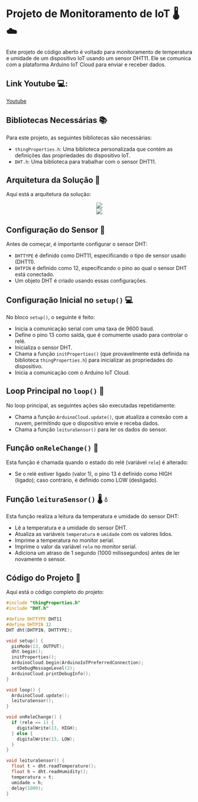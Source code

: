 # Projeto de Monitoramento de IoT :thermometer: :cloud:

Este projeto de código aberto é voltado para monitoramento de temperatura e umidade de um dispositivo IoT usando um sensor DHT11. Ele se comunica com a plataforma Arduino IoT Cloud para enviar e receber dados.

## Link Youtube 💻:
[Youtube](https://www.youtube.com/watch?v=2YPSr-_YE4o&t=58s&ab_channel=mSato)

## Bibliotecas Necessárias :books:

Para este projeto, as seguintes bibliotecas são necessárias:

- `thingProperties.h`: Uma biblioteca personalizada que contém as definições das propriedades do dispositivo IoT.
- `DHT.h`: Uma biblioteca para trabalhar com o sensor DHT11.

## Arquitetura da Solução 🏢

Aqui está a arquitetura da solução:

<div align="center">
    <img height src="https://cdn.discordapp.com/attachments/970834305305694218/1167867939245006909/image.png?ex=654fb0c6&is=653d3bc6&hm=0697d139005cddceefd0a7560e5e45d9fdd5da72ee9911ac141da377b15f6035&"/>
</div>

<div align="center">
    <img height src="https://cdn.discordapp.com/attachments/970834305305694218/1167868011261218848/image.png?ex=654fb0d7&is=653d3bd7&hm=756000365f1328cfffe4c9c97deb4ec9786a457c07509668dc2b807f2e9a67c5&"/>
</div>

## Configuração do Sensor :wrench:

Antes de começar, é importante configurar o sensor DHT:

- `DHTTYPE` é definido como DHT11, especificando o tipo de sensor usado (DHT11).
- `DHTPIN` é definido como 12, especificando o pino ao qual o sensor DHT está conectado.
- Um objeto DHT é criado usando essas configurações.

## Configuração Inicial no `setup()` :computer:

No bloco `setup()`, o seguinte é feito:

- Inicia a comunicação serial com uma taxa de 9600 baud.
- Define o pino 13 como saída, que é comumente usado para controlar o relé.
- Inicializa o sensor DHT.
- Chama a função `initProperties()` (que provavelmente está definida na biblioteca `thingProperties.h`) para inicializar as propriedades do dispositivo.
- Inicia a comunicação com o Arduino IoT Cloud.

## Loop Principal no `loop()` :repeat:

No loop principal, as seguintes ações são executadas repetidamente:

- Chama a função `ArduinoCloud.update()`, que atualiza a conexão com a nuvem, permitindo que o dispositivo envie e receba dados.
- Chama a função `leituraSensor()` para ler os dados do sensor.

## Função `onReleChange()` :electric_plug:

Esta função é chamada quando o estado do relé (variável `rele`) é alterado:

- Se o relé estiver ligado (valor 1), o pino 13 é definido como HIGH (ligado); caso contrário, é definido como LOW (desligado).

## Função `leituraSensor()` :thermometer: :droplet:

Esta função realiza a leitura da temperatura e umidade do sensor DHT:

- Lê a temperatura e a umidade do sensor DHT.
- Atualiza as variáveis `temperatura` e `umidade` com os valores lidos.
- Imprime a temperatura no monitor serial.
- Imprime o valor da variável `rele` no monitor serial.
- Adiciona um atraso de 1 segundo (1000 milissegundos) antes de ler novamente o sensor.

## Código do Projeto :page_with_curl:

Aqui está o código completo do projeto:

```cpp
#include "thingProperties.h"
#include "DHT.h"

#define DHTTYPE DHT11
#define DHTPIN 12
DHT dht(DHTPIN, DHTTYPE);

void setup() {
  pinMode(13, OUTPUT);
  dht.begin();
  initProperties();
  ArduinoCloud.begin(ArduinoIoTPreferredConnection);
  setDebugMessageLevel(2);
  ArduinoCloud.printDebugInfo();
}

void loop() {
  ArduinoCloud.update();
  leituraSensor();
}

void onReleChange() {
  if (rele == 1) {
    digitalWrite(13, HIGH);
  } else {
    digitalWrite(13, LOW);
  }
}

void leituraSensor() {
  float t = dht.readTemperature();
  float h = dht.readHumidity();
  temperatura = t;
  umidade = h;
  delay(1000);
}

